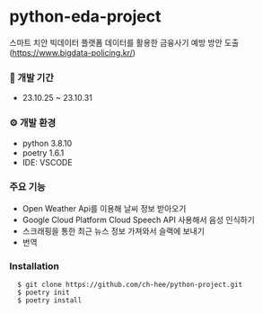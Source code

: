 # python-eda-project

스마트 치안 빅데이터 플랫폼 데이터를 활용한 금융사기 예방 방안 도출(https://www.bigdata-policing.kr/)
### 📆 개발 기간
- 23.10.25 ~ 23.10.31

### ⚙️ 개발 환경
- python 3.8.10
- poetry 1.6.1
- IDE: VSCODE

### 주요 기능
- Open Weather Api를 이용해 날씨 정보 받아오기
- Google Cloud Platform Cloud Speech API 사용해서 음성 인식하기
- 스크래핑을 통한 최근 뉴스 정보 가져와서 슬랙에 보내기
- 번역

### Installation
```
  $ git clone https://github.com/ch-hee/python-project.git
  $ poetry init
  $ poetry install
```
